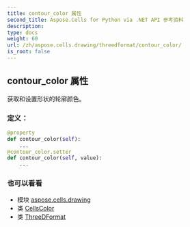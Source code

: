 ```yaml
---
title: contour_color 属性
second_title: Aspose.Cells for Python via .NET API 参考资料
description:
type: docs
weight: 60
url: /zh/aspose.cells.drawing/threedformat/contour_color/
is_root: false
---
```

## contour_color 属性

获取和设置形状的轮廓颜色。
### 定义：
```python
@property
def contour_color(self):
    ...
@contour_color.setter
def contour_color(self, value):
    ...
```

### 也可以看看
* 模块 [aspose.cells.drawing](../../)
* 类 [CellsColor](/cells/python-net/zh/aspose.cells/cellscolor)
* 类 [ThreeDFormat](/cells/python-net/zh/aspose.cells.drawing/threedformat)
